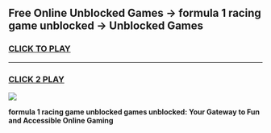
## Free Online Unblocked Games → formula 1 racing game unblocked → Unblocked Games
<h3>
<a href="https://premium.freeplayer.one?title=formula_1_racing_game_unblocked&ref=21F">CLICK TO PLAY</a></h3>
<hr>

<h3>
<a href="https://premium.freeplayer.one?title=formula_1_racing_game_unblocked&ref=21F">CLICK 2 PLAY</a>
  
</h3>

<a href="https://premium.freeplayer.one?title=formula_1_racing_game_unblocked&ref=21F/"><img src="https://clearcache.store/games.png"></a>


**formula 1 racing game unblocked games unblocked: Your Gateway to Fun and Accessible Online Gaming**
